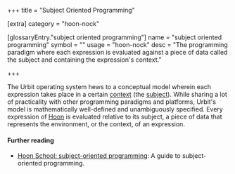 +++
title = "Subject Oriented Programming"

[extra]
category = "hoon-nock"

[glossaryEntry."subject oriented programming"]
name = "subject oriented programming"
symbol = ""
usage = "hoon-nock"
desc = "The programming paradigm where each expression is evaluated against a piece of data called the subject and containing the expression's context."

+++

The Urbit operating system hews to a conceptual model wherein each expression takes place in a certain [context](/glossary/context) (the [subject](/glossary/subject)). While sharing a lot of practicality with other programming paradigms and platforms, Urbit's model is mathematically well-defined and unambiguously specified. Every expression of [Hoon](/glossary/hoon) is evaluated relative to its subject, a piece of data that represents the environment, or the context, of an expression.

#### Further reading

- [Hoon School: subject-oriented programming](/courses/hoon-school/O-subject): A guide to subject-oriented programming.

